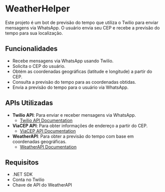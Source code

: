 # WeatherHelper

Este projeto é um bot de previsão do tempo que utiliza o Twilio para enviar mensagens via WhatsApp. O usuário envia seu CEP e recebe a previsão do tempo para sua localização.

## Funcionalidades

- Recebe mensagens via WhatsApp usando Twilio.
- Solicita o CEP do usuário.
- Obtém as coordenadas geográficas (latitude e longitude) a partir do CEP.
- Consulta a previsão do tempo para as coordenadas obtidas.
- Envia a previsão do tempo para o usuário via WhatsApp.

## APIs Utilizadas

- **Twilio API**: Para enviar e receber mensagens via WhatsApp.
  - [Twilio API Documentation](https://www.twilio.com/docs/whatsapp)
- **ViaCEP API**: Para obter informações de endereço a partir do CEP.
  - [ViaCEP API Documentation](https://viacep.com.br/)
- **WeatherAPI**: Para obter a previsão do tempo com base em coordenadas geográficas.
  - [WeatherAPI Documentation](https://www.weatherapi.com/docs/)

## Requisitos

- .NET SDK
- Conta no Twilio
- Chave de API do WeatherAPI

